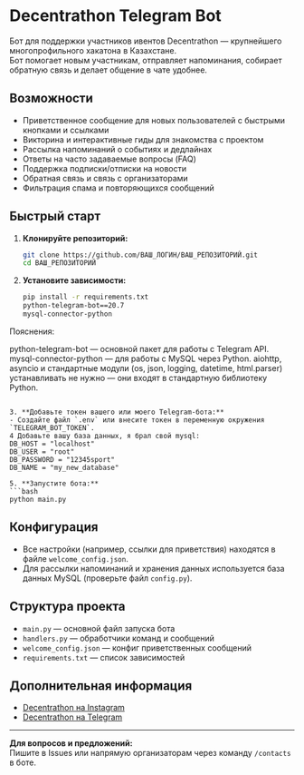 # Decentrathon Telegram Bot

Бот для поддержки участников ивентов Decentrathon — крупнейшего многопрофильного хакатона в Казахстане.  
Бот помогает новым участникам, отправляет напоминания, собирает обратную связь и делает общение в чате удобнее.

## Возможности

- Приветственное сообщение для новых пользователей с быстрыми кнопками и ссылками
- Викторина и интерактивные гиды для знакомства с проектом
- Рассылка напоминаний о событиях и дедлайнах
- Ответы на часто задаваемые вопросы (FAQ)
- Поддержка подписки/отписки на новости
- Обратная связь и связь с организаторами
- Фильтрация спама и повторяющихся сообщений

## Быстрый старт

1. **Клонируйте репозиторий:**
   ```bash
   git clone https://github.com/ВАШ_ЛОГИН/ВАШ_РЕПОЗИТОРИЙ.git
   cd ВАШ_РЕПОЗИТОРИЙ
   ```

2. **Установите зависимости:**
   ```bash
   pip install -r requirements.txt
   python-telegram-bot==20.7
   mysql-connector-python
Пояснения:

python-telegram-bot — основной пакет для работы с Telegram API.
mysql-connector-python — для работы с MySQL через Python.
aiohttp, asyncio и стандартные модули (os, json, logging, datetime, html.parser) устанавливать не нужно — они входят в стандартную библиотеку Python.
   ```

3. **Добавьте токен вашего или моего Telegram-бота:**
   - Создайте файл `.env` или внесите токен в переменную окружения `TELEGRAM_BOT_TOKEN`.
4 Добавьте вашу база данных, я брал свой mysql:
DB_HOST = "localhost"
DB_USER = "root"
DB_PASSWORD = "12345sport"
DB_NAME = "my_new_database"

5. **Запустите бота:**
   ```bash
   python main.py
   ```

## Конфигурация

- Все настройки (например, ссылки для приветствия) находятся в файле `welcome_config.json`.
- Для рассылки напоминаний и хранения данных используется база данных MySQL (проверьте файл `config.py`).

## Структура проекта

- `main.py` — основной файл запуска бота
- `handlers.py` — обработчики команд и сообщений
- `welcome_config.json` — конфиг приветственных сообщений
- `requirements.txt` — список зависимостей

## Дополнительная информация

- [Decentrathon на Instagram](https://www.instagram.com/decentrathon/)
- [Decentrathon на Telegram](https://t.me/decentrathon)

---

**Для вопросов и предложений:**  
Пишите в Issues или напрямую организаторам через команду `/contacts` в боте.
